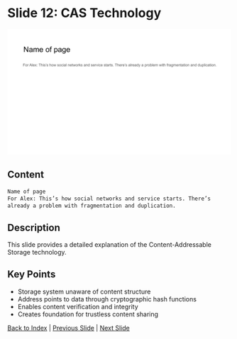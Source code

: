 # Slide 12: CAS Technology

![Slide 12](../images/slide12.png)

## Content

```
Name of page 
For Alex: This’s how social networks and service starts. There’s already a problem with fragmentation and duplication.
```

## Description

This slide provides a detailed explanation of the Content-Addressable Storage technology.

## Key Points

- Storage system unaware of content structure
- Address points to data through cryptographic hash functions
- Enables content verification and integrity
- Creates foundation for trustless content sharing

[Back to Index](../README.md) | [Previous Slide](slide11.md) | [Next Slide](slide13.md)